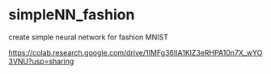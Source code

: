 # simpleNN_fashion
create simple neural network for fashion MNIST


https://colab.research.google.com/drive/1IMFg36IIA1KlZ3eRHPA10n7X_wYO3VNU?usp=sharing
